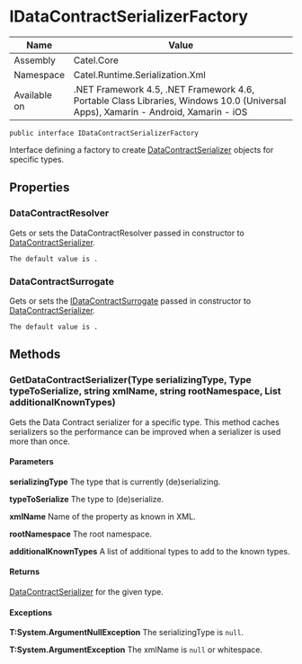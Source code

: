 

# IDataContractSerializerFactory

Name|Value
---|---
Assembly|Catel.Core
Namespace|Catel.Runtime.Serialization.Xml
Available on|.NET Framework 4.5, .NET Framework 4.6, Portable Class Libraries, Windows 10.0 (Universal Apps), Xamarin - Android, Xamarin - iOS

```
public interface IDataContractSerializerFactory
```

Interface defining a factory to create [DataContractSerializer](#) objects for specific types.



## Properties

### DataContractResolver

Gets or sets the DataContractResolver passed in constructor to [DataContractSerializer](#).
    


    The default value is .



### DataContractSurrogate

Gets or sets the [IDataContractSurrogate](#) passed in constructor to [DataContractSerializer](#).
    


    The default value is .



## Methods

### GetDataContractSerializer(Type serializingType, Type typeToSerialize, string xmlName, string rootNamespace, List<Type> additionalKnownTypes)

Gets the Data Contract serializer for a specific type. This method caches serializers so the
    performance can be improved when a serializer is used more than once.

#### Parameters

**serializingType**
The type that is currently (de)serializing.

**typeToSerialize**
The type to (de)serialize.

**xmlName**
Name of the property as known in XML.

**rootNamespace**
The root namespace.

**additionalKnownTypes**
A list of additional types to add to the known types.

#### Returns

[DataContractSerializer](#) for the given type.

#### Exceptions

**T:System.ArgumentNullException**
The serializingType is ```null```.

**T:System.ArgumentException**
The xmlName is ```null``` or whitespace.



